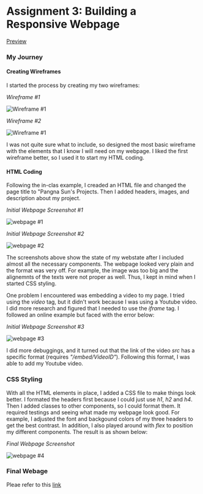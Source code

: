 # Assignment 3: Building a Responsive Webpage

[Preview](https://pangnasun.github.io/ConnectionsLab/Week-2/Assignment3_BuidingResponsiveWebsite/)

### My Journey

#### Creating Wireframes
I started the process by creating my two wireframes:

*Wireframe #1*

![Wireframe #1](wireframes/Wireframe1.png)


*Wireframe #2*

![Wireframe #1](wireframes/Wireframe2.png)

I was not quite sure what to include, so designed the most basic wireframe with the elements that I know I will need on my webpage. I liked the first wireframe better, so I used it to start my HTML coding. 

#### HTML Coding
Following the in-clas example, I creaded an HTML file and changed the page title to "Pangna Sun's Projects. Then I added headers, images, and description about my project. 

*Initial Webpage Screenshot #1*

![webpage #1](ScreenShots/webpage_1.png)

*Initial Webpage Screenshot #2*

![webpage #2](ScreenShots/webpage_2.png)

The screenshots above show the state of my webstate after I included almost all the necessary components. The webpage looked very plain and the format was very off. For example, the image was too big and the alignemnts of the texts were not proper as well. Thus, I kept in mind when I started CSS styling. 

One problem I encountered was embedding a video to my page. I tried using the *video* tag, but it didn't work because I was using a Youtube video. I did more research and figured that I needed to use the *iframe* tag. I followed an online example but faced with the error below:

*Initial Webpage Screenshot #3*

![webpage #3](ScreenShots/webpage_3.png)

I did more debuggings, and it turned out that the link of the video *src* has a specific format (requires *"/embed/VideoID"*). Following this format, I was able to add my Youtube video.

### CSS Styling
With all the HTML elements in place, I added a CSS file to make things look better. I formated the headers first because I could just use *h1*, *h2* and *h4*. Then I added classes to other components, so I could format them. It required testings and seeing what made my webpage look good. For example, I adjusted the font and backgound colors of my three headers to get the best contrast. In addition, I also played around with *flex* to position my different components. The result is as shown below:

*Final Webpage Screenshot*

![webpage #4](ScreenShots/webpage_4.png)

### Final Webage
Pleae refer to this [link](https://pangnasun.github.io/ConnectionsLab/Week-1/Assignment2_BuildWebsite/)
